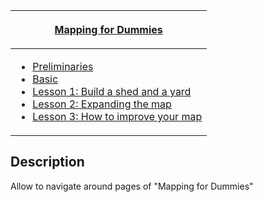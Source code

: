 <table>
<thead>
<tr class="header">
<th><p><a href="Mapping_for_Dummies" title="wikilink">Mapping for
Dummies</a></p></th>
</tr>
</thead>
<tbody>
<tr class="odd">
<td><ul>
<li><a href="Mapping_for_Dummies/Preliminaries"
title="wikilink">Preliminaries</a></li>
<li><a href="Mapping_for_Dummies/Basics" title="wikilink">Basic</a></li>
<li><a href="Mapping_for_Dummies/Lesson1" title="wikilink">Lesson 1:
Build a shed and a yard</a></li>
<li><a href="Mapping_for_Dummies/Lesson2" title="wikilink">Lesson 2:
Expanding the map</a></li>
<li><a href="Mapping_for_Dummies/Lesson3" title="wikilink">Lesson 3: How
to improve your map</a></li>
</ul></td>
</tr>
</tbody>
</table>

<noinclude>

## Description

Allow to navigate around pages of "Mapping for Dummies"

</noinclude>